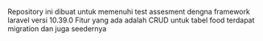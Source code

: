 Repository ini dibuat untuk memenuhi test assesment dengna framework laravel versi  10.39.0
Fitur yang ada adalah CRUD untuk tabel food terdapat migration dan juga seedernya
